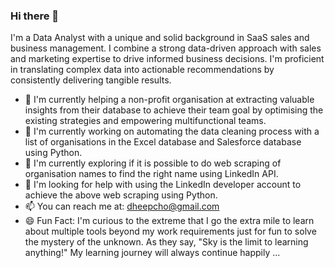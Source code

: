 ### Hi there 👋

<!--
**dheepika-chokkalingam/dheepika-chokkalingam** is a ✨ _special_ ✨ repository because its `README.md` (this file) appears on your GitHub profile.

Here are some ideas to get you started:

- 🔭 I’m currently working on ...
- 🌱 I’m currently learning ...
- 👯 I’m looking to collaborate on ...
- 🤔 I’m looking for help with ...
- 💬 Ask me about ...
- 📫 How to reach me: ...
- 😄 Pronouns: ...
- ⚡ Fun fact: ...
- I'm a Data Analyst with a unique and solid background in SaaS sales and business management. 
- I combine a strong data-driven approach with sales and marketing expertise to drive informed business decisions. 
- I'm proficient in translating complex data into actionable recommendations by consistently delivering tangible results.
-->

I'm a Data Analyst with a unique and solid background in SaaS sales and business management. I combine a strong data-driven approach with sales and marketing expertise to drive informed business decisions. I'm proficient in translating complex data into actionable recommendations by consistently delivering tangible results.
- 👯 I'm currently helping a non-profit organisation at extracting valuable insights from their database to achieve their team goal by optimising the existing strategies and empowering multifunctional teams.
- 🔭 I'm currently working on automating the data cleaning process with a list of organisations in the Excel database and Salesforce database using Python.
- 🌱 I'm currently exploring if it is possible to do web scraping of organisation names to find the right name using LinkedIn API.
- 🤔 I'm looking for help with using the LinkedIn developer account to achieve the above web scraping using Python. 
- 📫 You can reach me at: dheepcho@gmail.com
- 😄 Fun Fact: I'm curious to the extreme that I go the extra mile to learn about multiple tools beyond my work requirements just for fun to solve the mystery of the unknown. As they say, "Sky is the limit to learning anything!" My learning journey will always continue happily ...

